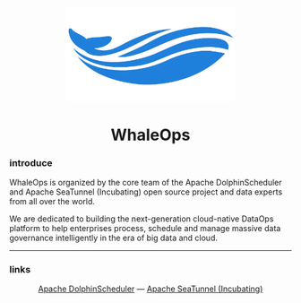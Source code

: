 <p align="center">
<img src="https://github.com/WhaleOps/.github/blob/main/profile/logo.png" width="300">
</p>

<h1 align="center">WhaleOps</h1>

### introduce
  
WhaleOps is organized by the core team of the Apache DolphinScheduler and Apache SeaTunnel (Incubating) open source project and data experts from all over the world. 
  
We are dedicated to building the next-generation cloud-native DataOps platform to help enterprises process, schedule and manage massive data governance intelligently in the era of big data and cloud.

---

### links

<div align="center">
  <a href="https://github.com/apache/dolphinscheduler">Apache DolphinScheduler</a> —
  <a href="https://github.com/apache/incubator-seatunnel">Apache SeaTunnel (Incubating)</a>
</div>
